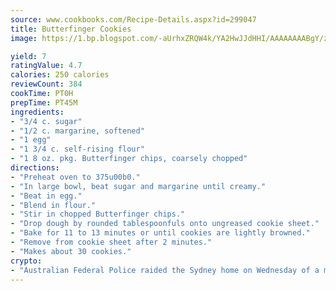 ```yaml
---
source: www.cookbooks.com/Recipe-Details.aspx?id=299047
title: Butterfinger Cookies
image: https://1.bp.blogspot.com/-aUrhxZRQW4k/YA2HwJJdHHI/AAAAAAAABgY/z2R8OXCxqDoBQtRn-q-fHG8g9_G4G1HBwCLcBGAsYHQ/s320/13.png

yield: 7
ratingValue: 4.7
calories: 250 calories
reviewCount: 384
cookTime: PT0H
prepTime: PT45M
ingredients:
- "3/4 c. sugar"
- "1/2 c. margarine, softened"
- "1 egg"
- "1 3/4 c. self-rising flour"
- "1 8 oz. pkg. Butterfinger chips, coarsely chopped"
directions:
- "Preheat oven to 375u00b0."
- "In large bowl, beat sugar and margarine until creamy."
- "Beat in egg."
- "Blend in flour."
- "Stir in chopped Butterfinger chips."
- "Drop dough by rounded tablespoonfuls onto ungreased cookie sheet."
- "Bake for 11 to 13 minutes or until cookies are lightly browned."
- "Remove from cookie sheet after 2 minutes."
- "Makes about 30 cookies."
crypto:
- "Australian Federal Police raided the Sydney home on Wednesday of a man named by Wired magazine as the probable creator of cryptocurrency bitcoin, a Reuters witness said."
---
```

